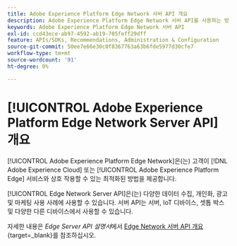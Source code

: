 ```yaml
---
title: Adobe Experience Platform Edge Network 서버 API 개요
description: Adobe Experience Platform Edge Network 서버 API를 사용하는 방법을 알아봅니다.
keywords: Adobe Experience Platform Edge Network 서버 API
exl-id: ccd43ece-ab97-4592-ab19-705feff29dff
feature: APIs/SDKs, Recommendations, Administration & Configuration
source-git-commit: 50ee7e66e30c0f8367763a63b6fde5977d30cfe7
workflow-type: tm+mt
source-wordcount: '91'
ht-degree: 0%

---
```


# [!UICONTROL Adobe Experience Platform Edge Network Server API] 개요

[!UICONTROL Adobe Experience Platform Edge Network]은(는) 고객이 [!DNL Adobe Experience Cloud] 또는 [!UICONTROL Adobe Experience Platform Edge] 서비스와 상호 작용할 수 있는 최적화된 방법을 제공합니다.

[!UICONTROL Edge Network Server API]은(는) 다양한 데이터 수집, 개인화, 광고 및 마케팅 사용 사례에 사용할 수 있습니다. 서버 API는 서버, IoT 디바이스, 셋톱 박스 및 다양한 다른 디바이스에서 사용할 수 있습니다.

자세한 내용은 *Edge Server API 설명서*&#x200B;에서 [Edge Network 서버 API 개요](https://experienceleague.adobe.com/docs/experience-platform/edge-network-server-api/overview.html){target=_blank}를 참조하십시오.
